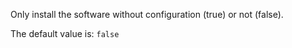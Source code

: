 Only install the software without configuration (true) or not (false).

The default value is: `false`
